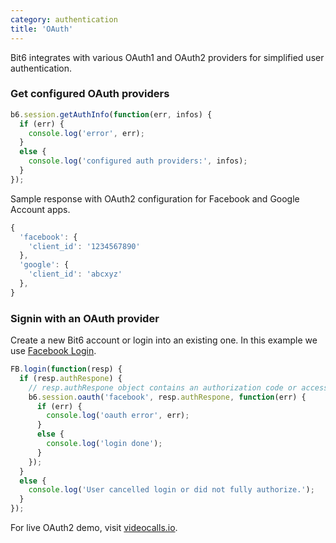 ```yaml
---
category: authentication
title: 'OAuth'
---
```


Bit6 integrates with various OAuth1 and OAuth2 providers for simplified user authentication.

### Get configured OAuth providers

```js
b6.session.getAuthInfo(function(err, infos) {
  if (err) {
    console.log('error', err);
  }
  else {
    console.log('configured auth providers:', infos);
  }
});
```

Sample response with OAuth2 configuration for Facebook and Google Account apps.

```js
{
  'facebook': {
    'client_id': '1234567890'
  },
  'google': {
    'client_id': 'abcxyz'
  },
}

```

### Signin with an OAuth provider

Create a new Bit6 account or login into an existing one. In this example we use [Facebook Login](https://developers.facebook.com/docs/reference/javascript/FB.login/).

```js
FB.login(function(resp) {
  if (resp.authRespone) {
    // resp.authRespone object contains an authorization code or access token
    b6.session.oauth('facebook', resp.authRespone, function(err) {
      if (err) {
        console.log('oauth error', err);
      }
      else {
        console.log('login done');
      }
    });
  }
  else {
    console.log('User cancelled login or did not fully authorize.');
  }
});
```

For live OAuth2 demo, visit [videocalls.io](https://videocalls.io).
